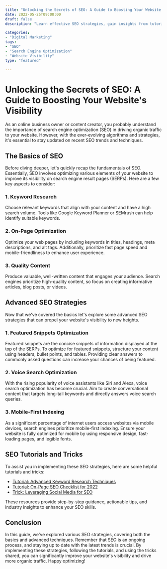 ```yaml
--- 
title: "Unlocking the Secrets of SEO: A Guide to Boosting Your Website's Visibility" 
date: 2022-05-25T09:00:00 
draft: false 
description: "Learn effective SEO strategies, gain insights from tutorials, and discover valuable tips and tricks to enhance your website's search engine visibility."

categories: 
- "Digital Marketing" 
tags: 
- "SEO" 
- "Search Engine Optimization" 
- "Website Visibility" 
type: "featured" 

---
```


# Unlocking the Secrets of SEO: A Guide to Boosting Your Website's Visibility

As an online business owner or content creator, you probably understand the importance of search engine optimization (SEO) in driving organic traffic to your website. However, with the ever-evolving algorithms and strategies, it's essential to stay updated on recent SEO trends and techniques.

## The Basics of SEO

Before diving deeper, let's quickly recap the fundamentals of SEO. Essentially, SEO involves optimizing various elements of your website to improve its visibility on search engine result pages (SERPs). Here are a few key aspects to consider:

### 1. Keyword Research
Choose relevant keywords that align with your content and have a high search volume. Tools like Google Keyword Planner or SEMrush can help identify suitable keywords.

### 2. On-Page Optimization
Optimize your web pages by including keywords in titles, headings, meta descriptions, and alt tags. Additionally, prioritize fast page speed and mobile-friendliness to enhance user experience.

### 3. Quality Content
Produce valuable, well-written content that engages your audience. Search engines prioritize high-quality content, so focus on creating informative articles, blog posts, or videos.

## Advanced SEO Strategies

Now that we've covered the basics let's explore some advanced SEO strategies that can propel your website's visibility to new heights.

### 1. Featured Snippets Optimization

Featured snippets are the concise snippets of information displayed at the top of the SERPs. To optimize for featured snippets, structure your content using headers, bullet points, and tables. Providing clear answers to commonly asked questions can increase your chances of being featured.

### 2. Voice Search Optimization

With the rising popularity of voice assistants like Siri and Alexa, voice search optimization has become crucial. Aim to create conversational content that targets long-tail keywords and directly answers voice search queries.

### 3. Mobile-First Indexing

As a significant percentage of internet users access websites via mobile devices, search engines prioritize mobile-first indexing. Ensure your website is fully optimized for mobile by using responsive design, fast-loading pages, and legible fonts.

## SEO Tutorials and Tricks

To assist you in implementing these SEO strategies, here are some helpful tutorials and tricks:

- [Tutorial: Advanced Keyword Research Techniques](https://example.com/advanced-keyword-research)
- [Tutorial: On-Page SEO Checklist for 2022](https://example.com/on-page-seo-checklist)
- [Trick: Leveraging Social Media for SEO](https://example.com/seo-and-social-media)

These resources provide step-by-step guidance, actionable tips, and industry insights to enhance your SEO skills.

## Conclusion

In this guide, we've explored various SEO strategies, covering both the basics and advanced techniques. Remember that SEO is an ongoing process, and staying up to date with the latest trends is crucial. By implementing these strategies, following the tutorials, and using the tricks shared, you can significantly improve your website's visibility and drive more organic traffic. Happy optimizing!

